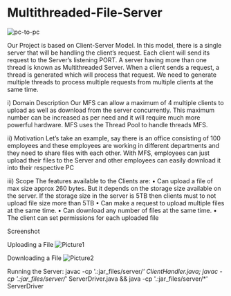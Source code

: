 # Multithreaded-File-Server
![pc-to-pc](https://github.com/Sourik07/Multithreaded-File-Server/assets/113095592/d4bb1c6d-b661-497c-a3c7-c60d82b15767)

Our Project is based on Client-Server Model. In this model, there is a single server that will be handling the client’s request. Each client will send its request to the Server’s listening PORT.
A server having more than one thread is known as Multithreaded Server. When a client sends a request, a thread is generated which will process that request. We need to generate multiple threads to process multiple requests from multiple clients at the same time.


i)	Domain Description
Our MFS can allow a maximum of 4 multiple clients to upload as well as download from the server concurrently. This maximum number can be increased as per need and it will require much more powerful hardware.
MFS uses the Thread Pool to handle threads MFS.


ii)	Motivation
Let’s take an example, say there is an office consisting of 100 employees and these employees are working in different departments and they need to share files with each other. With MFS, employees can just upload their files to the Server and other employees can easily download it into their respective PC


iii)	Scope
The features available to the Clients are:
• Can upload a file of max size approx 260 bytes. But it depends on the storage size available on the server. If the storage size in the server is 5TB then clients must to not upload file size more than 5TB
• Can make a request to upload multiple files at the same time. 
• Can download any number of files at the same time.
• The client can set permissions for each uploaded file

Screenshot

Uploading a File
![Picture1](https://github.com/Sourik07/Multithreaded-File-Server/assets/113095592/9ae8c726-a652-4ec1-ab53-b2b499ef0aac)

Downloading a File
![Picture2](https://github.com/Sourik07/Multithreaded-File-Server/assets/113095592/24d91bfc-0144-4959-8115-ce49a07ccd6b)

Running the Server:
javac -cp '.:jar_files/server/*' ClientHandler.java;
javac -cp '.:jar_files/server/*' ServerDriver.java && java -cp '.:jar_files/server/*' ServerDriver

